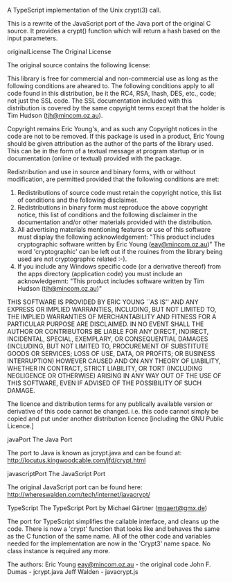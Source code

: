  A TypeScript implementation of the Unix crypt(3) call.
 
 This is a rewrite of the JavaScript port of the Java port of the original C source. It provides a crypt() function which will return a hash based on the input parameters.
 
 originalLicense The Original License
 
 The original source contains the following license:
 
 This library is free for commercial and non-commercial use as long as the following conditions are aheared to. The following conditions apply to all code found in this distribution, be it the RC4, RSA, lhash, DES, etc., code; not just the SSL code. The SSL documentation included with this distribution is covered by the same copyright terms except that the holder is Tim Hudson (tjh@mincom.oz.au).
 
 Copyright remains Eric Young's, and as such any Copyright notices in the code are not to be removed. If this package is used in a product, Eric Young should be given attribution as the author of the parts of the library used. This can be in the form of a textual message at program startup or in documentation (online or textual) provided with the package.
 
 Redistribution and use in source and binary forms, with or without modification, are permitted provided that the following conditions are met:
 1. Redistributions of source code must retain the copyright
    notice, this list of conditions and the following disclaimer.
 2. Redistributions in binary form must reproduce the above copyright
    notice, this list of conditions and the following disclaimer in the
    documentation and/or other materials provided with the distribution.
 3. All advertising materials mentioning features or use of this software must display the following acknowledgement:
    "This product includes cryptographic software written by Eric Young (eay@mincom.oz.au)"
    The word 'cryptographic' can be left out if the rouines from the library being used are not cryptographic related :-).
 4. If you include any Windows specific code (or a derivative thereof) from the apps directory (application code) you must include an acknowledgemnt:
    "This product includes software written by Tim Hudson (tjh@mincom.oz.au)"
   
   THIS SOFTWARE IS PROVIDED BY ERIC YOUNG ``AS IS'' AND
   ANY EXPRESS OR IMPLIED WARRANTIES, INCLUDING, BUT NOT LIMITED TO, THE
   IMPLIED WARRANTIES OF MERCHANTABILITY AND FITNESS FOR A PARTICULAR PURPOSE
   ARE DISCLAIMED.  IN NO EVENT SHALL THE AUTHOR OR CONTRIBUTORS BE LIABLE
   FOR ANY DIRECT, INDIRECT, INCIDENTAL, SPECIAL, EXEMPLARY, OR CONSEQUENTIAL
   DAMAGES (INCLUDING, BUT NOT LIMITED TO, PROCUREMENT OF SUBSTITUTE GOODS
   OR SERVICES; LOSS OF USE, DATA, OR PROFITS; OR BUSINESS INTERRUPTION)
   HOWEVER CAUSED AND ON ANY THEORY OF LIABILITY, WHETHER IN CONTRACT, STRICT
   LIABILITY, OR TORT (INCLUDING NEGLIGENCE OR OTHERWISE) ARISING IN ANY WAY
   OUT OF THE USE OF THIS SOFTWARE, EVEN IF ADVISED OF THE POSSIBILITY OF
   SUCH DAMAGE.
   
   The licence and distribution terms for any publically available version or derivative of this code cannot be changed. i.e. this code cannot simply be copied and put under another distribution licence
   [including the GNU Public Licence.]
   
   javaPort The Java Port
   
   The port to Java is known as jcrypt.java and can be found at:
   http://locutus.kingwoodcable.com/jfd/crypt.html
   
   javascriptPort The JavaScript Port
   
   The original JavaScript port can be found here:
   http://whereswalden.com/tech/internet/javacrypt/
   
   TypeScript The TypeScript Port by Michael Gärtner (mgaert@gmx.de)
   
   The port for TypeScript simplifies the callable interface, and cleans up the code.
   There is now a 'crypt' function that looks like and behaves the same as the C function of the same name.
   All of the other code and variables needed for the implementation are now in the 'Crypt3' name space.
   No class instance is required any more.
   
   The authors:
   Eric Young <eay@mincom.oz.au> - the original code
   John F. Dumas - jcrypt.java
   Jeff Walden - javacrypt.js
   
